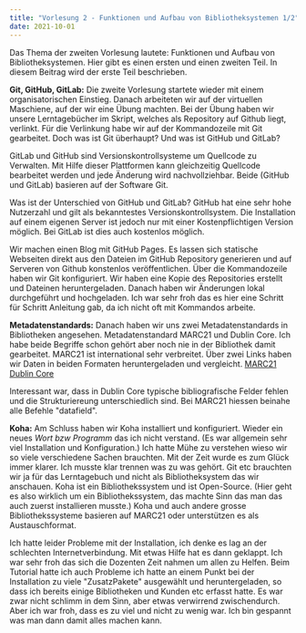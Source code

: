 ```yaml
---
title: "Vorlesung 2 - Funktionen und Aufbau von Bibliotheksystemen 1/2"
date: 2021-10-01
---
```


Das Thema der zweiten Vorlesung lautete: Funktionen und Aufbau von Bibliotheksystemen. Hier gibt es einen ersten und einen zweiten Teil. In diesem Beitrag wird der erste Teil beschrieben. 

**Git, GitHub, GitLab:** Die zweite Vorlesung startete wieder mit einem organisatorischen Einstieg. Danach arbeiteten wir auf der virtuellen Maschiene, auf der wir eine Übung machten. Bei der Übung haben wir unsere Lerntagebücher im Skript, welches als Repository auf Github liegt, verlinkt. Für die Verlinkung habe wir auf der Kommandozeile mit Git gearbeitet. Doch was ist Git überhaupt? Und was ist GitHub und GitLab?

GitLab und GitHub sind Versionskontrollsysteme um Quellcode zu Verwalten. Mit Hilfe dieser Plattformen kann gleichzeitig Quellcode bearbeitet werden und jede Änderung wird nachvollziehbar. Beide (GitHub und GitLab) basieren auf der Software Git.

Was ist der Unterschied von GitHub und GitLab? 
GitHub hat eine sehr hohe Nutzerzahl und gilt als bekanntestes Versionskontrollsystem. Die Installation auf einem eigenen Server ist jedoch nur mit einer Kostenpflichtigen Version möglich. Bei GitLab ist dies auch kostenlos möglich. 

Wir machen einen Blog mit GitHub Pages. Es lassen sich statische Webseiten direkt aus den Dateien im GitHub Repository generieren und auf Serveren von Github konstenlos veröffentlichen. Über die Kommandozeile haben wir Git konfiguriert. Wir haben eine Kopie des Repositories erstellt und Dateinen heruntergeladen. Danach haben wir Änderungen lokal durchgeführt und hochgeladen. Ich war sehr froh das es hier eine Schritt für Schritt Anleitung gab, da ich nicht oft mit Kommandos arbeite. 

**Metadatenstandards:** Danach haben wir uns zwei Metadatenstandards in Bibliotheken angesehen. Metadatenstandard MARC21 und Dublin Core. Ich habe beide Begriffe schon gehört aber noch nie in der Bibliothek damit gearbeitet. MARC21 ist international sehr verbreitet.
Über zwei Links haben wir Daten in beiden Formaten heruntergeladen und vergleicht. 
[MARC21](https://swisscovery.slsp.ch/view/sru/41SLSP_NETWORK?version=1.2&operation=searchRetrieve&query=title=einstein&recordSchema=marcxml)
[Dublin Core](https://swisscovery.slsp.ch/view/sru/41SLSP_NETWORK?version=1.2&operation=searchRetrieve&query=title=einstein&recordSchema=dc)

Interessant war, dass in Dublin Core typische bibliografische Felder fehlen und die Strukturiereung unterschiedlich sind. Bei MARC21 hiessen beinahe alle Befehle "datafield".

**Koha:** Am Schluss haben wir Koha installiert und konfiguriert. Wieder ein neues *Wort bzw Programm* das ich nicht verstand. (Es war allgemein sehr viel Installation und Konfiguration.) Ich hatte Mühe zu verstehen wieso wir so viele verschiedene Sachen brauchten. Mit der Zeit wurde es zum Glück immer klarer. Ich musste klar trennen was zu was gehört. Git etc brauchten wir ja für das Lerntagebuch und nicht als Bibliotheksystem das wir anschauen. Koha ist ein Bibliothekssystem und ist Open-Source. (Hier geht es also wirklich um ein Bibliothekssystem, das machte Sinn das man das auch zuerst installieren musste.) Koha und auch andere grosse Bibliothekssysteme basieren auf MARC21 oder unterstützen es als Austauschformat.

Ich hatte leider Probleme mit der Installation, ich denke es lag an der schlechten Internetverbindung. Mit etwas Hilfe hat es dann geklappt. Ich war sehr froh das sich die Dozenten Zeit nahmen um allen zu Helfen. Beim Tutorial hatte ich auch Probleme ich hatte an einem Punkt bei der Installation zu viele "ZusatzPakete" ausgewählt und heruntergeladen, so dass ich bereits einige Bibliotheken und Kunden etc erfasst hatte. Es war zwar nicht schlimm in dem Sinn, aber etwas verwirrend zwischendurch. Aber ich war froh, dass es zu viel und nicht zu wenig war. Ich bin gespannt was man dann damit alles machen kann.

